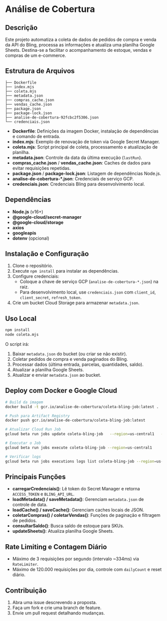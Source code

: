 
# Análise de Cobertura

## Descrição
Este projeto automatiza a coleta de dados de pedidos de compra e venda da API do Bling, processa as informações e atualiza uma planilha Google Sheets. Destina-se a facilitar o acompanhamento de estoque, vendas e compras de um e-commerce.

## Estrutura de Arquivos

```
├── Dockerfile
├── index.mjs
├── coleta.mjs
├── metadata.json
├── compras_cache.json
├── vendas_cache.json
├── package.json
├── package-lock.json
├── analise-de-cobertura-92fcbc2f5306.json
└── credenciais.json
```

- **Dockerfile**: Definições da imagem Docker, instalação de dependências e comando de entrada.
- **index.mjs**: Exemplo de renovação de token via Google Secret Manager.
- **coleta.mjs**: Script principal de coleta, processamento e atualização de planilha.
- **metadata.json**: Controle da data da última execução (`lastRun`).
- **compras_cache.json** / **vendas_cache.json**: Caches de dados para evitar requisições repetidas.
- **package.json** / **package-lock.json**: Listagem de dependências Node.js.
- **analise-de-cobertura-*.json**: Credenciais de serviço GCP.
- **credenciais.json**: Credenciais Bling para desenvolvimento local.

## Dependências

- **Node.js** (v16+)
- **@google-cloud/secret-manager**
- **@google-cloud/storage**
- **axios**
- **googleapis**
- **dotenv** (opcional)

## Instalação e Configuração

1. Clone o repositório.
2. Execute `npm install` para instalar as dependências.
3. Configure credenciais:
   - Coloque a chave de serviço GCP (`analise-de-cobertura-*.json`) na raiz.
   - Para desenvolvimento local, use `credenciais.json` com `client_id`, `client_secret`, `refresh_token`.
4. Crie um bucket Cloud Storage para armazenar `metadata.json`.

## Uso Local

```bash
npm install
node coleta.mjs
```

O script irá:
1. Baixar `metadata.json` do bucket (ou criar se não existir).
2. Coletar pedidos de compra e venda paginados do Bling.
3. Processar dados (última entrada, parcelas, quantidades, saldo).
4. Atualizar a planilha Google Sheets.
5. Atualizar e enviar `metadata.json` ao bucket.

## Deploy com Docker e Google Cloud

```bash
# Build da imagem
docker build -t gcr.io/analise-de-cobertura/coleta-bling-job:latest .

# Push para Artifact Registry
docker push gcr.io/analise-de-cobertura/coleta-bling-job:latest

# Atualizar Cloud Run Job
gcloud beta run jobs update coleta-bling-job   --region=us-central1   --image=gcr.io/analise-de-cobertura/coleta-bling-job:latest

# Executar o Job
gcloud beta run jobs execute coleta-bling-job --region=us-central1

# Verificar logs
gcloud beta run jobs executions logs list coleta-bling-job --region=us-central1 --execution=latest
```

## Principais Funções

- **carregarCredenciais()**: Lê token do Secret Manager e retorna `ACCESS_TOKEN` e `BLING_API_URL`.
- **loadMetadata() / saveMetadata()**: Gerenciam `metadata.json` de controle de data.
- **loadCache() / saveCache()**: Gerenciam caches locais de JSON.
- **coletarCompras() / coletarVendas()**: Funções de paginação e filtragem de pedidos.
- **consultarSaldo()**: Busca saldo de estoque para SKUs.
- **updateSheets()**: Atualiza planilha Google Sheets.

## Rate Limiting e Contagem Diário

- Máximo de 3 requisições por segundo (intervalo ~334ms) via `RateLimiter`.
- Máximo de 120.000 requisições por dia, controle com `dailyCount` e reset diário.

## Contribuição

1. Abra uma issue descrevendo a proposta.
2. Faça um fork e crie uma branch de feature.
3. Envie um pull request detalhando mudanças.
